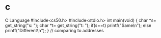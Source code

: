 # c
C Language
#include<cs50.h>
#include<stdio.h>
int main(void)
{
    char *s= get_string("s: ");
    char *t= get_string("t: ");
    if(s==t)
     printf("Same\n");
    else
     printf("Different\n");
}
// comparing to addresses
